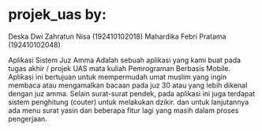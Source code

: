 # projek_uas by:
Deska Dwi Zahratun Nisa (192410102018)
Mahardika Febri Pratama (192410102048)

Aplikasi Sistem Juz Amma
Adalah sebuah aplikasi yang kami buat pada tugas akhir / projek UAS mata kuliah Pemrograman Berbasis Mobile.
Aplikasi ini bertujuan untuk mempermudah umat muslim yang ingin membaca atau mengamalkan bacaan pada juz 30 atau yang lebih dikenal dengan juz amma.
Selain surat-surat pendek, pada aplikasi ini juga terdapat sistem penghitung (couter) untuk melakukan dzikir.
dan untuk lanjutannya ada menu surat yasin dan beberapa fitur lagi yang masih dalam proses pengerjaan.
